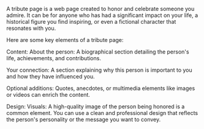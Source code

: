 A tribute page is a web page created to honor and celebrate someone you admire.
It can be for anyone who has had a significant impact on your life,
a historical figure you find inspiring, or even a fictional character that resonates with you.

Here are some key elements of a tribute page:

Content:
About the person: A biographical section detailing the person's life, achievements, and contributions.

Your connection: A section explaining why this person is important to you and how they have influenced you.

Optional additions: Quotes, anecdotes, or multimedia elements like images or videos can enrich the content.

Design:
Visuals: A high-quality image of the person being honored is a common element. 
You can use a clean and professional design that reflects the person's personality or the message you want to convey.
